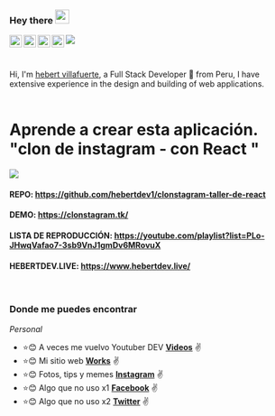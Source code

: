 ### Hey there <img src="https://user-images.githubusercontent.com/79738875/118758496-5fc8d080-b82c-11eb-816d-66ca79655002.gif" width="25px">

<a href="https://twitter.com/hebertdev1">
  <img align="left" alt="hebert villafuerte | Twitter" width="22px" src="https://cdn.jsdelivr.net/npm/simple-icons@v3/icons/twitter.svg" />
</a>

<a href="https://www.linkedin.com/in/hebertdev/">
  <img align="left" alt="hebertdev1 LinkdeIN" width="22px" src="https://cdn.jsdelivr.net/npm/simple-icons@v3/icons/linkedin.svg" />
</a>

<a href="https://www.instagram.com/hebertdev1/">
  <img align="left" alt="Hebertdev1 Instagram" width="22px" src="https://cdn.jsdelivr.net/npm/simple-icons@v3/icons/instagram.svg" />
</a>

<a href="https://www.youtube.com/channel/UCvVxuO28XPe-fC6khHyAA_Q">
  <img align="left" alt="Hebertdev1 Youtube" width="22px" src="https://cdn.jsdelivr.net/npm/simple-icons@v3/icons/youtube.svg" />
</a>

![](https://visitor-badge.glitch.me/badge?page_id=hebertdev1.hebertdev1)

<br />

Hi, I'm [hebert villafuerte](https://hebertdev.tk/), a Full Stack Developer 🚀 from Peru, I have extensive experience in the design and building of web applications.
<br />
<br />

# Aprende a crear esta aplicación. "clon de instagram - con React "
<img  src="https://raw.githubusercontent.com/hebertdev1/hebertdev1/master/img/clonstagramsignupmin.png" />

#### REPO: https://github.com/hebertdev1/clonstagram-taller-de-react
#### DEMO: https://clonstagram.tk/
#### LISTA DE REPRODUCCIÓN: https://youtube.com/playlist?list=PLo-JHwqVafao7-3sb9VnJ1gmDv6MRovuX
#### HEBERTDEV.LIVE: https://www.hebertdev.live/

  
<br />


### Donde me puedes encontrar

_Personal_
* :star::blush: A veces me vuelvo Youtuber DEV **[Videos](https://www.youtube.com/channel/UCvVxuO28XPe-fC6khHyAA_Q)** :v:
* :star::blush: Mi sitio web **[Works](https://hebertdev.tk/works)** :v:
* :star::blush: Fotos, tips y memes **[Instagram](https://www.instagram.com/hebertdev1)** :v:
* :star::blush: Algo que no uso x1 **[Facebook](https://facebook.com/hebertdev1)** :v:
* :star::blush: Algo que no uso x2 **[Twitter](https://twitter.com/hebertdev1)** :v:
